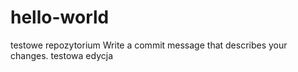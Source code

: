 # hello-world
testowe repozytorium
Write a commit message that describes your changes.
testowa edycja
